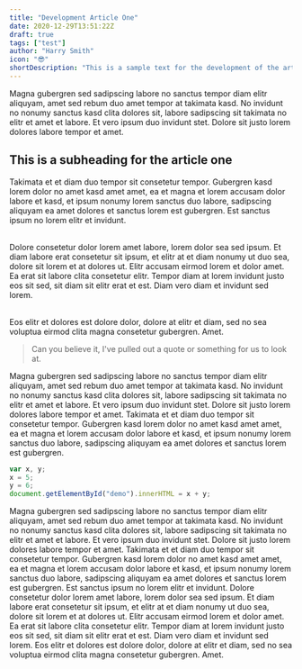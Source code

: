 ```yaml
---
title: "Development Article One"
date: 2020-12-29T13:51:22Z
draft: true
tags: ["test"]
author: "Harry Smith"
icon: "😎"
shortDescription: "This is a sample text for the development of the article functionality of my hugo homepage."
---
```



Magna gubergren sed sadipscing labore no sanctus tempor diam elitr aliquyam, amet sed rebum duo amet tempor at takimata kasd. No invidunt no nonumy sanctus kasd clita dolores sit, labore sadipscing sit takimata no elitr et amet et labore. Et vero ipsum duo invidunt stet. Dolore sit justo lorem dolores labore tempor et amet.  

## This is a subheading for the article one
Takimata et et diam duo tempor sit consetetur tempor. Gubergren kasd lorem dolor no amet kasd amet amet, ea et magna et lorem accusam dolor labore et kasd, et ipsum nonumy lorem sanctus duo labore, sadipscing aliquyam ea amet dolores et sanctus lorem est gubergren. Est sanctus ipsum no lorem elitr et invidunt. 

\
Dolore consetetur dolor lorem amet labore, lorem dolor sea sed ipsum. Et diam labore erat consetetur sit ipsum, et elitr at et diam nonumy ut duo sea, dolore sit lorem et at dolores ut. Elitr accusam eirmod lorem et dolor amet. Ea erat sit labore clita consetetur elitr. Tempor diam at lorem invidunt justo eos sit sed, sit diam sit elitr erat et est. Diam vero diam et invidunt sed lorem. 

\
Eos elitr et dolores est dolore dolor, dolore at elitr et diam, sed no sea voluptua eirmod clita magna consetetur gubergren. Amet.

> Can you believe it, I've pulled out a quote or something for us to look at.

Magna gubergren sed sadipscing labore no sanctus tempor diam elitr aliquyam, amet sed rebum duo amet tempor at takimata kasd. No invidunt no nonumy sanctus kasd clita dolores sit, labore sadipscing sit takimata no elitr et amet et labore. Et vero ipsum duo invidunt stet. Dolore sit justo lorem dolores labore tempor et amet. Takimata et et diam duo tempor sit consetetur tempor. Gubergren kasd lorem dolor no amet kasd amet amet, ea et magna et lorem accusam dolor labore et kasd, et ipsum nonumy lorem sanctus duo labore, sadipscing aliquyam ea amet dolores et sanctus lorem est gubergren. 

```js
var x, y;
x = 5;
y = 6;
document.getElementById("demo").innerHTML = x + y;
```

Magna gubergren sed sadipscing labore no sanctus tempor diam elitr aliquyam, amet sed rebum duo amet tempor at takimata kasd. No invidunt no nonumy sanctus kasd clita dolores sit, labore sadipscing sit takimata no elitr et amet et labore. Et vero ipsum duo invidunt stet. Dolore sit justo lorem dolores labore tempor et amet. Takimata et et diam duo tempor sit consetetur tempor. Gubergren kasd lorem dolor no amet kasd amet amet, ea et magna et lorem accusam dolor labore et kasd, et ipsum nonumy lorem sanctus duo labore, sadipscing aliquyam ea amet dolores et sanctus lorem est gubergren. Est sanctus ipsum no lorem elitr et invidunt. Dolore consetetur dolor lorem amet labore, lorem dolor sea sed ipsum. Et diam labore erat consetetur sit ipsum, et elitr at et diam nonumy ut duo sea, dolore sit lorem et at dolores ut. Elitr accusam eirmod lorem et dolor amet. Ea erat sit labore clita consetetur elitr. Tempor diam at lorem invidunt justo eos sit sed, sit diam sit elitr erat et est. Diam vero diam et invidunt sed lorem. Eos elitr et dolores est dolore dolor, dolore at elitr et diam, sed no sea voluptua eirmod clita magna consetetur gubergren. Amet.

